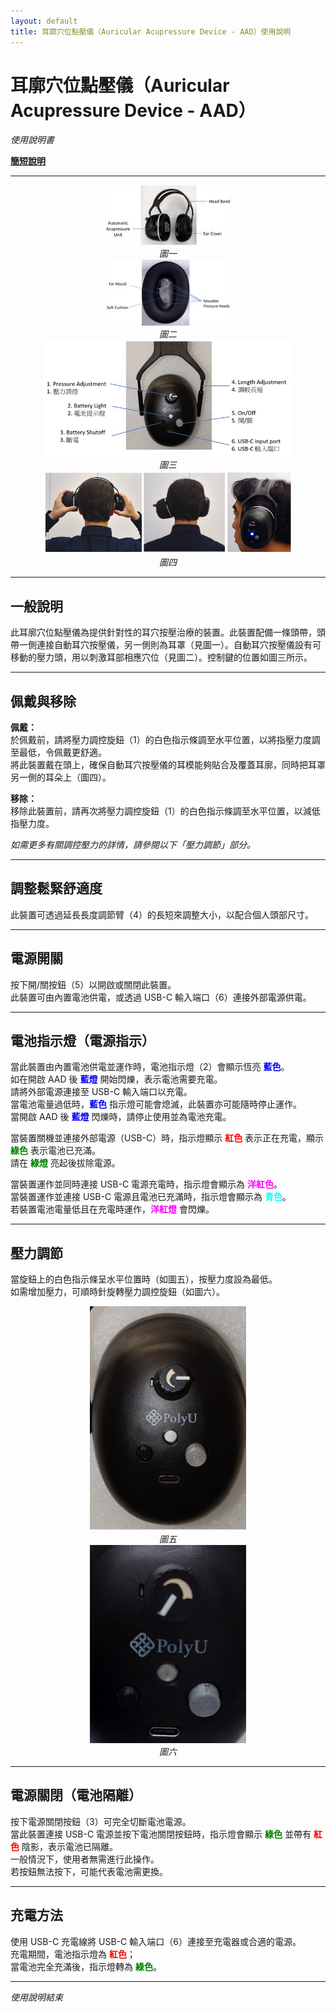 ```yaml
---
layout: default
title: 耳廓穴位點壓儀（Auricular Acupressure Device - AAD）使用說明
---
```


# 耳廓穴位點壓儀（Auricular Acupressure Device - AAD）
*使用說明書*

**[簡短說明](./index_zh-hant.md)**

---

<div style="text-align:center;">
  <img src="./assets/Fig1.jpg" alt="圖一" width="200"/><br/>
  <em>圖一</em>
</div>

<div style="text-align:center;">
  <img src="./assets/Fig2.jpg" alt="圖二" width="200"/><br/>
  <em>圖二</em>
</div>

<div style="text-align:center;">
  <img src="./assets/Fig3.jpg" alt="圖三" width="400"/><br/>
  <em>圖三</em>
</div>

<div style="text-align:center;">
  <img src="./assets/Fig4.png" alt="圖四" width="400"/><br/>
  <em>圖四</em>
</div>

---

## 一般說明
此耳廓穴位點壓儀為提供針對性的耳穴按壓治療的裝置。此裝置配備一條頭帶，頭帶一側連接自動耳穴按壓儀，另一側則為耳罩（見圖一）。自動耳穴按壓儀設有可移動的壓力頭，用以刺激耳部相應穴位（見圖二）。控制鍵的位置如圖三所示。

---

## 佩戴與移除

**佩戴：**  
於佩戴前，請將壓力調控旋鈕（1）的白色指示條調至水平位置，以將指壓力度調至最低，令佩戴更舒適。  
將此裝置戴在頭上，確保自動耳穴按壓儀的耳模能夠貼合及覆蓋耳廓，同時把耳罩另一側的耳朵上（圖四）。

**移除：**  
移除此裝置前，請再次將壓力調控旋鈕（1）的白色指示條調至水平位置，以減低指壓力度。

*如需更多有關調控壓力的詳情，請參閱以下「壓力調節」部分。*

---

## 調整鬆緊舒適度
此裝置可透過延長長度調節臂（4）的長短來調整大小，以配合個人頭部尺寸。

---

## 電源開關
按下開/關按鈕（5）以開啟或關閉此裝置。  
此裝置可由內置電池供電，或透過 USB-C 輸入端口（6）連接外部電源供電。

---

## 電池指示燈（電源指示）

當此裝置由內置電池供電並運作時，電池指示燈（2）會顯示恆亮 <span style="color:blue; font-weight:bold;">藍色</span>。  
如在開啟 AAD 後 <span style="color:blue; font-weight:bold;">藍燈</span> 開始閃爍，表示電池需要充電。  
請將外部電源連接至 USB-C 輸入端口以充電。  
當電池電量過低時，<span style="color:blue; font-weight:bold;">藍色</span> 指示燈可能會熄滅，此裝置亦可能隨時停止運作。  
當開啟 AAD 後 <span style="color:blue; font-weight:bold;">藍燈</span> 閃爍時，請停止使用並為電池充電。

當裝置關機並連接外部電源（USB-C）時，指示燈顯示 <span style="color:red; font-weight:bold;">紅色</span> 表示正在充電，顯示 <span style="color:green; font-weight:bold;">綠色</span> 表示電池已充滿。  
請在 <span style="color:green; font-weight:bold;">綠燈</span> 亮起後拔除電源。

當裝置運作並同時連接 USB-C 電源充電時，指示燈會顯示為 <span style="color:magenta; font-weight:bold;">洋紅色</span>。  
當裝置運作並連接 USB-C 電源且電池已充滿時，指示燈會顯示為 <span style="color:cyan; font-weight:bold;">青色</span>。  
若裝置電池電量低且在充電時運作，<span style="color:magenta; font-weight:bold;">洋紅燈</span> 會閃爍。

---

## 壓力調節
當旋鈕上的白色指示條呈水平位置時（如圖五），按壓力度設為最低。  
如需增加壓力，可順時針旋轉壓力調控旋鈕（如圖六）。

<div style="text-align:center;">
  <img src="./assets/Fig5.jpg" alt="圖五" width="250"/><br/>
  <em>圖五</em>
</div>

<div style="text-align:center;">
  <img src="./assets/Fig6.png" alt="圖六" width="250"/><br/>
  <em>圖六</em>
</div>

---

## 電源關閉（電池隔離）
按下電源關閉按鈕（3）可完全切斷電池電源。  
當此裝置連接 USB-C 電源並按下電池關閉按鈕時，指示燈會顯示 <span style="color:green; font-weight:bold;">綠色</span> 並帶有 <span style="color:red; font-weight:bold;">紅色</span> 陰影，表示電池已隔離。  
一般情況下，使用者無需進行此操作。  
若按鈕無法按下，可能代表電池需更換。

---

## 充電方法
使用 USB-C 充電線將 USB-C 輸入端口（6）連接至充電器或合適的電源。  
充電期間，電池指示燈為 <span style="color:red; font-weight:bold;">紅色</span>；  
當電池完全充滿後，指示燈轉為 <span style="color:green; font-weight:bold;">綠色</span>。

---

*使用說明結束*
